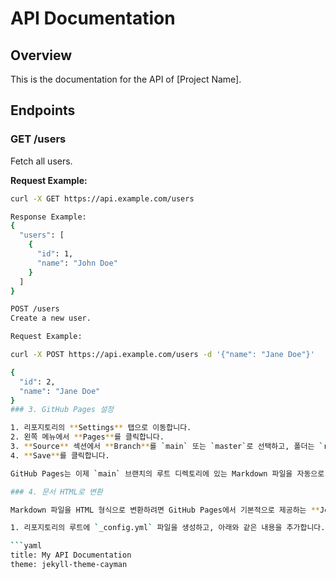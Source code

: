 # API Documentation

## Overview
This is the documentation for the API of [Project Name].

## Endpoints

### GET /users
Fetch all users.

**Request Example:**
```bash
curl -X GET https://api.example.com/users

Response Example:
{
  "users": [
    {
      "id": 1,
      "name": "John Doe"
    }
  ]
}

POST /users
Create a new user.

Request Example:

curl -X POST https://api.example.com/users -d '{"name": "Jane Doe"}'

{
  "id": 2,
  "name": "Jane Doe"
}
### 3. GitHub Pages 설정

1. 리포지토리의 **Settings** 탭으로 이동합니다.
2. 왼쪽 메뉴에서 **Pages**를 클릭합니다.
3. **Source** 섹션에서 **Branch**를 `main` 또는 `master`로 선택하고, 폴더는 `root`로 설정합니다.
4. **Save**를 클릭합니다.

GitHub Pages는 이제 `main` 브랜치의 루트 디렉토리에 있는 Markdown 파일을 자동으로 웹 페이지로 변환하여 제공합니다.

### 4. 문서 HTML로 변환

Markdown 파일을 HTML 형식으로 변환하려면 GitHub Pages에서 기본적으로 제공하는 **Jekyll**이라는 정적 사이트 생성기를 사용할 수 있습니다.

1. 리포지토리의 루트에 `_config.yml` 파일을 생성하고, 아래와 같은 내용을 추가합니다.

```yaml
title: My API Documentation
theme: jekyll-theme-cayman
